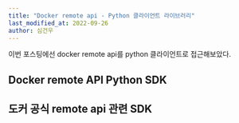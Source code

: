 ```yaml
---
title: "Docker remote api - Python 클라이언트 라이브러리"
last_modified_at: 2022-09-26
author: 심건우
---
```


이번 포스팅에선 docker remote api를 python 클라이언트로 접근해보았다.

## Docker remote API Python SDK
 도커 공식 remote api 관련 SDK
  - 